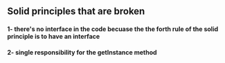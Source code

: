 <h2> Solid principles that are broken</h2>

<h4> 1- there's no interface in the code becuase the the forth rule of the solid principle is to have an interface</h4>
<h4>2- single responsibility for the getInstance method</h4>

